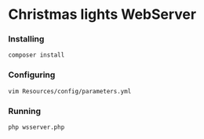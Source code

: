 # Christmas lights WebServer

### Installing
```
composer install
```

### Configuring
```
vim Resources/config/parameters.yml
```

### Running
```
php wsserver.php
```